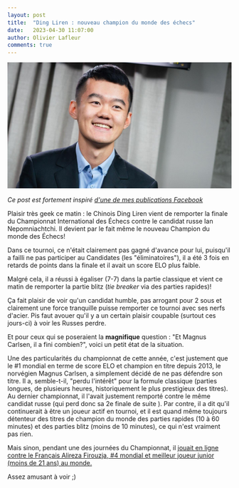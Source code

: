 ```yaml
---
layout: post
title:  "Ding Liren : nouveau champion du monde des échecs"
date:   2023-04-30 11:07:00
author: Olivier Lafleur
comments: true
---
```


![Ding Liren](/images/ding-liren.jpeg)

*Ce post est fortement inspiré [d'une de mes publications Facebook](https://www.facebook.com/olafleur/posts/pfbid03256J9cNXbpFaZJmyRwZjGLNW1b8ksPDtSKpJwVf6dQh7TCJYEoTDJkts9ZEeMd4Xl)*

Plaisir très geek ce matin : le Chinois Ding Liren vient de remporter la finale du Championnat International des Échecs contre le candidat russe Ian Nepomniachtchi. Il devient par le fait même le nouveau Champion du monde des Échecs!

Dans ce tournoi, ce n'était clairement pas gagné d'avance pour lui, puisqu'il a failli ne pas participer au Candidates (les "éliminatoires"), il a été 3 fois en retards de points dans la finale et il avait un score ELO plus faible.

Malgré cela, il a réussi à égaliser (7-7) dans la partie classique et vient ce matin de remporter la partie blitz (*tie breaker* via des parties rapides)!

Ça fait plaisir de voir qu'un candidat humble, pas arrogant pour 2 sous et clairement une force tranquille puisse remporter ce tournoi avec ses nerfs d'acier. Pis faut avouer qu'il y a un certain plaisir coupable (surtout ces jours-ci) à voir les Russes perdre.

Et pour ceux qui se poseraient la **magnifique** question : "Et Magnus Carlsen, il a fini combien?", voici un petit état de la situation.

Une des particularités du championnat de cette année, c'est justement que le #1 mondial en terme de score ELO et champion en titre depuis 2013, le norvégien Magnus Carlsen, a simplement décidé de ne pas défendre son titre. Il a, semble-t-il, "perdu l'intérêt" pour la formule classique (parties longues, de plusieurs heures, historiquement le plus prestigieux des titres). Au dernier championnat, il l'avait justement remporté contre le même candidat russe (qui perd donc sa 2e finale de suite ).
Par contre, il a dit qu'il continuerait à être un joueur actif en tournoi, et il est quand même toujours détenteur des titres de champion du monde des parties rapides (10 à 60 minutes) et des parties blitz (moins de 10 minutes), ce qui n'est vraiment pas rien.

Mais sinon, pendant une des journées du Championnat, il [jouait en ligne contre le Français Alireza Firouzja, #4 mondial et meilleur joueur junior (moins de 21 ans) au monde.](https://www.youtube.com/watch?v=ldcOroTREOE)

Assez amusant à voir ;)